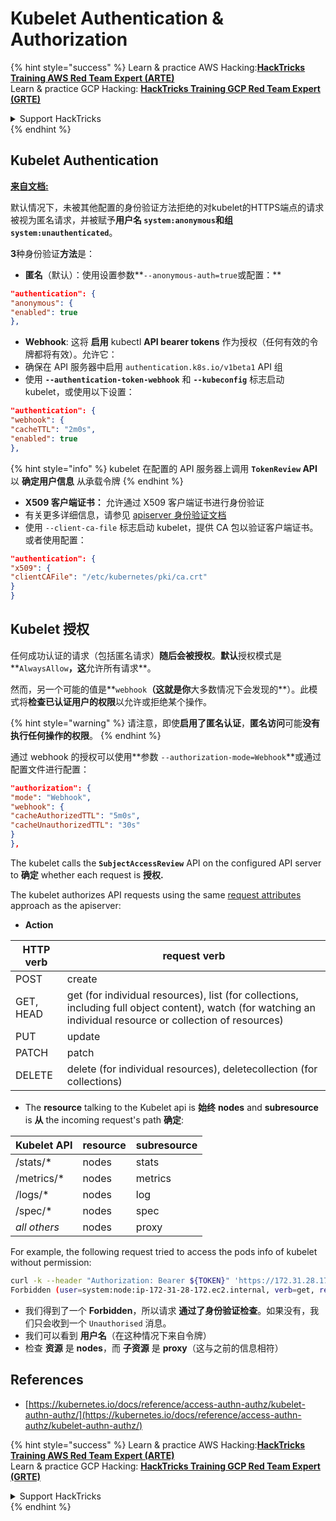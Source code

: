 # Kubelet Authentication & Authorization

{% hint style="success" %}
Learn & practice AWS Hacking:<img src="../../../.gitbook/assets/image (1) (1) (1) (1).png" alt="" data-size="line">[**HackTricks Training AWS Red Team Expert (ARTE)**](https://training.hacktricks.xyz/courses/arte)<img src="../../../.gitbook/assets/image (1) (1) (1) (1).png" alt="" data-size="line">\
Learn & practice GCP Hacking: <img src="../../../.gitbook/assets/image (2) (1).png" alt="" data-size="line">[**HackTricks Training GCP Red Team Expert (GRTE)**<img src="../../../.gitbook/assets/image (2) (1).png" alt="" data-size="line">](https://training.hacktricks.xyz/courses/grte)

<details>

<summary>Support HackTricks</summary>

* Check the [**subscription plans**](https://github.com/sponsors/carlospolop)!
* **Join the** 💬 [**Discord group**](https://discord.gg/hRep4RUj7f) or the [**telegram group**](https://t.me/peass) or **follow** us on **Twitter** 🐦 [**@hacktricks\_live**](https://twitter.com/hacktricks_live)**.**
* **Share hacking tricks by submitting PRs to the** [**HackTricks**](https://github.com/carlospolop/hacktricks) and [**HackTricks Cloud**](https://github.com/carlospolop/hacktricks-cloud) github repos.

</details>
{% endhint %}

## Kubelet Authentication <a href="#kubelet-authentication" id="kubelet-authentication"></a>

[**来自文档:**](https://kubernetes.io/docs/reference/access-authn-authz/kubelet-authn-authz/)

默认情况下，未被其他配置的身份验证方法拒绝的对kubelet的HTTPS端点的请求被视为匿名请求，并被赋予**用户名 `system:anonymous`**和**组 `system:unauthenticated`**。

**3**种身份验证**方法**是：

* **匿名**（默认）：使用设置参数**`--anonymous-auth=true`或配置：**
```json
"authentication": {
"anonymous": {
"enabled": true
},
```
* **Webhook**: 这将 **启用** kubectl **API bearer tokens** 作为授权（任何有效的令牌都将有效）。允许它：
* 确保在 API 服务器中启用 `authentication.k8s.io/v1beta1` API 组
* 使用 **`--authentication-token-webhook`** 和 **`--kubeconfig`** 标志启动 kubelet，或使用以下设置：
```json
"authentication": {
"webhook": {
"cacheTTL": "2m0s",
"enabled": true
},
```
{% hint style="info" %}
kubelet 在配置的 API 服务器上调用 **`TokenReview` API** 以 **确定用户信息** 从承载令牌
{% endhint %}

* **X509 客户端证书：** 允许通过 X509 客户端证书进行身份验证
* 有关更多详细信息，请参见 [apiserver 身份验证文档](https://kubernetes.io/docs/reference/access-authn-authz/authentication/#x509-client-certs)
* 使用 `--client-ca-file` 标志启动 kubelet，提供 CA 包以验证客户端证书。或者使用配置：
```json
"authentication": {
"x509": {
"clientCAFile": "/etc/kubernetes/pki/ca.crt"
}
}
```
## Kubelet 授权 <a href="#kubelet-authentication" id="kubelet-authentication"></a>

任何成功认证的请求（包括匿名请求）**随后会被授权**。**默认**授权模式是**`AlwaysAllow`**，这**允许所有请求**。

然而，另一个可能的值是**`webhook`**（这就是你**大多数情况下会发现的**）。此模式将**检查已认证用户的权限**以允许或拒绝某个操作。

{% hint style="warning" %}
请注意，即使**启用了匿名认证**，**匿名访问**可能**没有执行任何操作的权限**。
{% endhint %}

通过 webhook 的授权可以使用**参数 `--authorization-mode=Webhook`**或通过配置文件进行配置：
```json
"authorization": {
"mode": "Webhook",
"webhook": {
"cacheAuthorizedTTL": "5m0s",
"cacheUnauthorizedTTL": "30s"
}
},
```
The kubelet calls the **`SubjectAccessReview`** API on the configured API server to **确定** whether each request is **授权.**

The kubelet authorizes API requests using the same [request attributes](https://kubernetes.io/docs/reference/access-authn-authz/authorization/#review-your-request-attributes) approach as the apiserver:

* **Action**

| HTTP verb | request verb                                                                                                                                                  |
| --------- | ------------------------------------------------------------------------------------------------------------------------------------------------------------- |
| POST      | create                                                                                                                                                        |
| GET, HEAD | get (for individual resources), list (for collections, including full object content), watch (for watching an individual resource or collection of resources) |
| PUT       | update                                                                                                                                                        |
| PATCH     | patch                                                                                                                                                         |
| DELETE    | delete (for individual resources), deletecollection (for collections)                                                                                         |

* The **resource** talking to the Kubelet api is **始终** **nodes** and **subresource** is **从** the incoming request's path **确定**:

| Kubelet API  | resource | subresource |
| ------------ | -------- | ----------- |
| /stats/\*    | nodes    | stats       |
| /metrics/\*  | nodes    | metrics     |
| /logs/\*     | nodes    | log         |
| /spec/\*     | nodes    | spec        |
| _all others_ | nodes    | proxy       |

For example, the following request tried to access the pods info of kubelet without permission:
```bash
curl -k --header "Authorization: Bearer ${TOKEN}" 'https://172.31.28.172:10250/pods'
Forbidden (user=system:node:ip-172-31-28-172.ec2.internal, verb=get, resource=nodes, subresource=proxy)
```
* 我们得到了一个 **Forbidden**，所以请求 **通过了身份验证检查**。如果没有，我们只会收到一个 `Unauthorised` 消息。
* 我们可以看到 **用户名**（在这种情况下来自令牌）
* 检查 **资源** 是 **nodes**，而 **子资源** 是 **proxy**（这与之前的信息相符）

## References

* [https://kubernetes.io/docs/reference/access-authn-authz/kubelet-authn-authz/](https://kubernetes.io/docs/reference/access-authn-authz/kubelet-authn-authz/)

{% hint style="success" %}
Learn & practice AWS Hacking:<img src="../../../.gitbook/assets/image (1) (1) (1) (1).png" alt="" data-size="line">[**HackTricks Training AWS Red Team Expert (ARTE)**](https://training.hacktricks.xyz/courses/arte)<img src="../../../.gitbook/assets/image (1) (1) (1) (1).png" alt="" data-size="line">\
Learn & practice GCP Hacking: <img src="../../../.gitbook/assets/image (2) (1).png" alt="" data-size="line">[**HackTricks Training GCP Red Team Expert (GRTE)**<img src="../../../.gitbook/assets/image (2) (1).png" alt="" data-size="line">](https://training.hacktricks.xyz/courses/grte)

<details>

<summary>Support HackTricks</summary>

* Check the [**subscription plans**](https://github.com/sponsors/carlospolop)!
* **Join the** 💬 [**Discord group**](https://discord.gg/hRep4RUj7f) or the [**telegram group**](https://t.me/peass) or **follow** us on **Twitter** 🐦 [**@hacktricks\_live**](https://twitter.com/hacktricks_live)**.**
* **Share hacking tricks by submitting PRs to the** [**HackTricks**](https://github.com/carlospolop/hacktricks) and [**HackTricks Cloud**](https://github.com/carlospolop/hacktricks-cloud) github repos.

</details>
{% endhint %}
